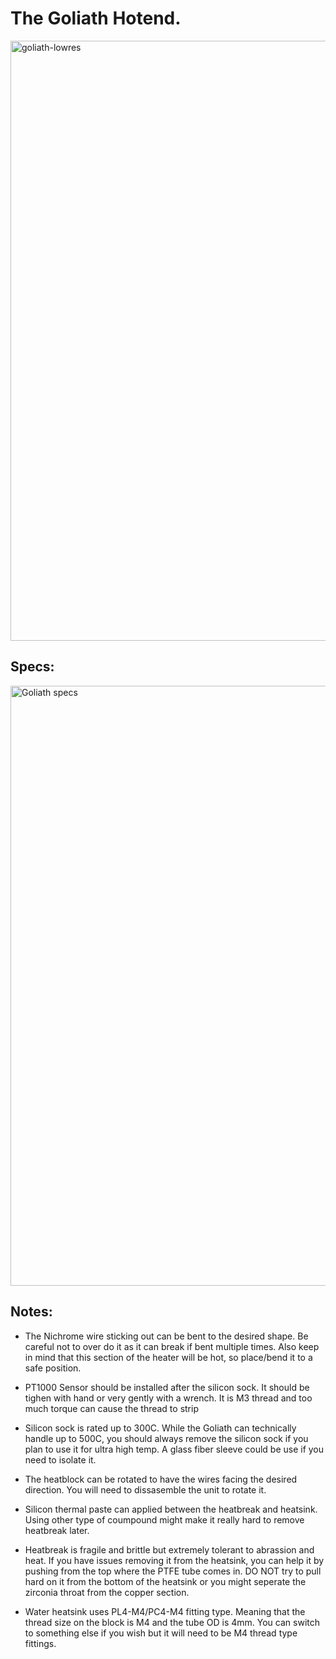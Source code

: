 # The Goliath Hotend. 
<img width="960" alt="goliath-lowres" src="https://user-images.githubusercontent.com/37383368/195914202-b6b73376-22ab-4478-b0bf-7f49b8e3ae7c.png">


## Specs:
<img width="960" alt="Goliath specs" src="https://user-images.githubusercontent.com/37383368/195914352-acbf3fbb-0363-40e2-94bd-2938d76021d7.png">

## Notes:

- The Nichrome wire sticking out can be bent to the desired shape. Be careful not to over do it as it can break if bent multiple times. Also keep in mind that this section of the heater will be hot, so place/bend it to a safe position.

- PT1000 Sensor should be installed after the silicon sock. It should be tighen with hand or very gently with a wrench. It is M3 thread and too much torque can cause the thread to strip

- Silicon sock is rated up to 300C. While the Goliath can technically handle up to 500C, you should always remove the silicon sock if you plan to use it for ultra high temp. A glass fiber sleeve could be use if you need to isolate it. 

- The heatblock can be rotated to have the wires facing the desired direction. You will need to dissasemble the unit to rotate it.

- Silicon thermal paste can applied between the heatbreak and heatsink. Using other type of coumpound might make it really hard to remove heatbreak later.

- Heatbreak is fragile and brittle but extremely tolerant to abrassion and heat. If you have issues removing it from the heatsink, you can help it by pushing from the top where the PTFE tube comes in. DO NOT try to pull hard on it from the bottom of the heatsink or you might seperate the zirconia throat from the copper section.

- Water heatsink uses PL4-M4/PC4-M4 fitting type. Meaning that the thread size on the block is M4 and the tube OD is 4mm. You can switch to something else if you wish but it will need to be M4 thread type fittings. 
